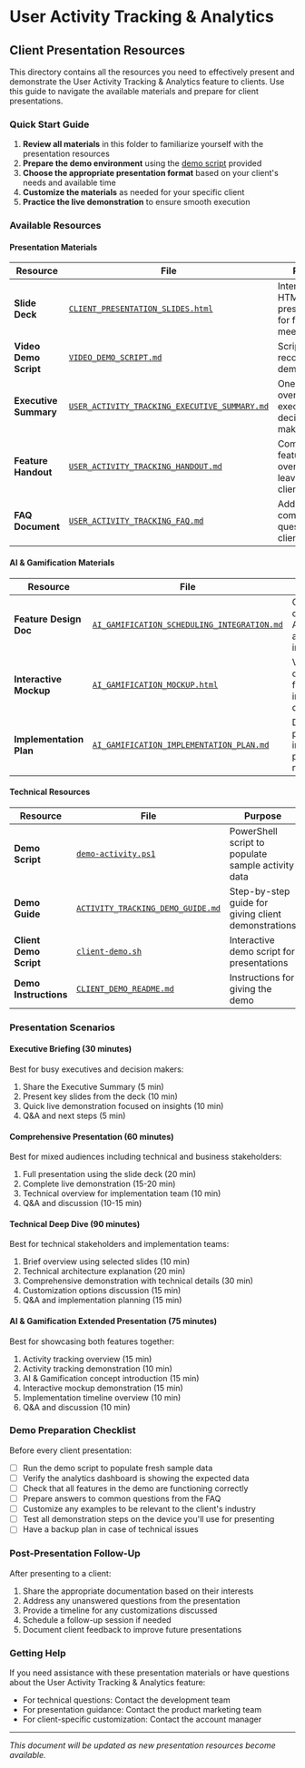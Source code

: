 # User Activity Tracking & Analytics
## Client Presentation Resources

This directory contains all the resources you need to effectively present and demonstrate the User Activity Tracking & Analytics feature to clients. Use this guide to navigate the available materials and prepare for client presentations.

### Quick Start Guide

1. **Review all materials** in this folder to familiarize yourself with the presentation resources
2. **Prepare the demo environment** using the [demo script](#demo-script) provided
3. **Choose the appropriate presentation format** based on your client's needs and available time
4. **Customize the materials** as needed for your specific client
5. **Practice the live demonstration** to ensure smooth execution

### Available Resources

#### Presentation Materials

| Resource | File | Purpose |
|----------|------|---------|
| **Slide Deck** | [`CLIENT_PRESENTATION_SLIDES.html`](./CLIENT_PRESENTATION_SLIDES.html) | Interactive HTML presentation for formal meetings |
| **Video Demo Script** | [`VIDEO_DEMO_SCRIPT.md`](./VIDEO_DEMO_SCRIPT.md) | Script for recording video demonstrations |
| **Executive Summary** | [`USER_ACTIVITY_TRACKING_EXECUTIVE_SUMMARY.md`](./USER_ACTIVITY_TRACKING_EXECUTIVE_SUMMARY.md) | One-page overview for executives and decision makers |
| **Feature Handout** | [`USER_ACTIVITY_TRACKING_HANDOUT.md`](./USER_ACTIVITY_TRACKING_HANDOUT.md) | Comprehensive feature overview for leaving with clients |
| **FAQ Document** | [`USER_ACTIVITY_TRACKING_FAQ.md`](./USER_ACTIVITY_TRACKING_FAQ.md) | Addresses common questions clients may ask |

#### AI & Gamification Materials

| Resource | File | Purpose |
|----------|------|---------|
| **Feature Design Doc** | [`AI_GAMIFICATION_SCHEDULING_INTEGRATION.md`](./AI_GAMIFICATION_SCHEDULING_INTEGRATION.md) | Comprehensive overview of the AI, gamification and scheduling integration |
| **Interactive Mockup** | [`AI_GAMIFICATION_MOCKUP.html`](./AI_GAMIFICATION_MOCKUP.html) | Visual mockup of the new features for interactive demonstration |
| **Implementation Plan** | [`AI_GAMIFICATION_IMPLEMENTATION_PLAN.md`](./AI_GAMIFICATION_IMPLEMENTATION_PLAN.md) | Detailed phased implementation plan for the new features |

#### Technical Resources

| Resource | File | Purpose |
|----------|------|---------|
| **Demo Script** | [`demo-activity.ps1`](../scripts/demo-activity.ps1) | PowerShell script to populate sample activity data |
| **Demo Guide** | [`ACTIVITY_TRACKING_DEMO_GUIDE.md`](./ACTIVITY_TRACKING_DEMO_GUIDE.md) | Step-by-step guide for giving client demonstrations |
| **Client Demo Script** | [`client-demo.sh`](./client-demo.sh) | Interactive demo script for presentations |
| **Demo Instructions** | [`CLIENT_DEMO_README.md`](./CLIENT_DEMO_README.md) | Instructions for giving the demo |

### Presentation Scenarios

#### Executive Briefing (30 minutes)
Best for busy executives and decision makers:
1. Share the Executive Summary (5 min)
2. Present key slides from the deck (10 min)
3. Quick live demonstration focused on insights (10 min)
4. Q&A and next steps (5 min)

#### Comprehensive Presentation (60 minutes)
Best for mixed audiences including technical and business stakeholders:
1. Full presentation using the slide deck (20 min)
2. Complete live demonstration (15-20 min)
3. Technical overview for implementation team (10 min)
4. Q&A and discussion (10-15 min)

#### Technical Deep Dive (90 minutes)
Best for technical stakeholders and implementation teams:
1. Brief overview using selected slides (10 min)
2. Technical architecture explanation (20 min)
3. Comprehensive demonstration with technical details (30 min)
4. Customization options discussion (15 min)
5. Q&A and implementation planning (15 min)

#### AI & Gamification Extended Presentation (75 minutes)
Best for showcasing both features together:
1. Activity tracking overview (15 min)
2. Activity tracking demonstration (10 min)
3. AI & Gamification concept introduction (15 min)
4. Interactive mockup demonstration (15 min)
5. Implementation timeline overview (10 min)
6. Q&A and discussion (10 min)

### Demo Preparation Checklist

Before every client presentation:

- [ ] Run the demo script to populate fresh sample data
- [ ] Verify the analytics dashboard is showing the expected data
- [ ] Check that all features in the demo are functioning correctly
- [ ] Prepare answers to common questions from the FAQ
- [ ] Customize any examples to be relevant to the client's industry
- [ ] Test all demonstration steps on the device you'll use for presenting
- [ ] Have a backup plan in case of technical issues

### Post-Presentation Follow-Up

After presenting to a client:

1. Share the appropriate documentation based on their interests
2. Address any unanswered questions from the presentation
3. Provide a timeline for any customizations discussed
4. Schedule a follow-up session if needed
5. Document client feedback to improve future presentations

### Getting Help

If you need assistance with these presentation materials or have questions about the User Activity Tracking & Analytics feature:

- For technical questions: Contact the development team
- For presentation guidance: Contact the product marketing team
- For client-specific customization: Contact the account manager

---

*This document will be updated as new presentation resources become available.*